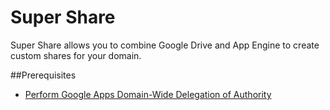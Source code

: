 Super Share
===========

Super Share allows you to combine Google Drive and App Engine to create custom shares for your domain.

##Prerequisites

+   [Perform Google Apps Domain-Wide Delegation of Authority](https://developers.google.com/drive/web/delegation)




